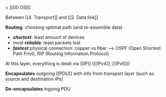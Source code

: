 < [[00 OSI]]

Between [[4. Transport]] and [[2. Data link]]

**Routing**: choosing optimal path (and re-assemble data)
- ***shortest***: least amount of devices
- most ***reliable***: least packets lost
- ***fastest*** physical connection: copper vs fiber
--> OSPF (Open Shortest Path First), RIP (Routing Information Protocol)

At this layer, everything is dealt via [[IP]] ([[IPv4]], [[IPv6]])

**Encapsulates** outgoing [[PDU]] with info from transport layer (such as source and destination IPs)

**De-encapsulates** ingoing PDU